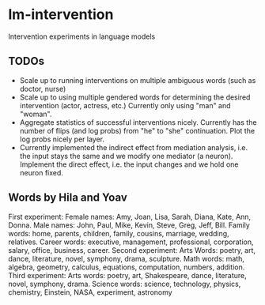 # lm-intervention
Intervention experiments in language models


## TODOs
* Scale up to running interventions on multiple ambiguous words (such as doctor, nurse)
* Scale up to using multiple gendered words for determining the desired intervention (actor, actress, etc.) Currently only using "man" and "woman".
* Aggregate statistics of successful interventions nicely. Currently has the number of flips (and log probs) from "he" to "she" continuation. Plot the log probs nicely per layer. 
* Currently implemented the indirect effect from mediation analysis, i.e. the input stays the same and we modify one mediator (a neuron). Implement the direct effect, i.e. the input changes and we hold one neuron fixed. 


## Words by Hila and Yoav

First
experiment: Female names: Amy, Joan, Lisa, Sarah, Diana, Kate, Ann, Donna. Male names: John, Paul, Mike,
Kevin, Steve, Greg, Jeff, Bill. Family words: home, parents, children, family, cousins, marriage, wedding, relatives.
Career words: executive, management, professional, corporation, salary, office, business, career. Second experiment:
Arts Words: poetry, art, dance, literature, novel, symphony,
drama, sculpture. Math words: math, algebra, geometry, calculus, equations, computation, numbers, addition. Third experiment: Arts words: poetry, art, Shakespeare, dance, literature, novel, symphony, drama. Science words: science,
technology, physics, chemistry, Einstein, NASA, experiment,
astronomy
